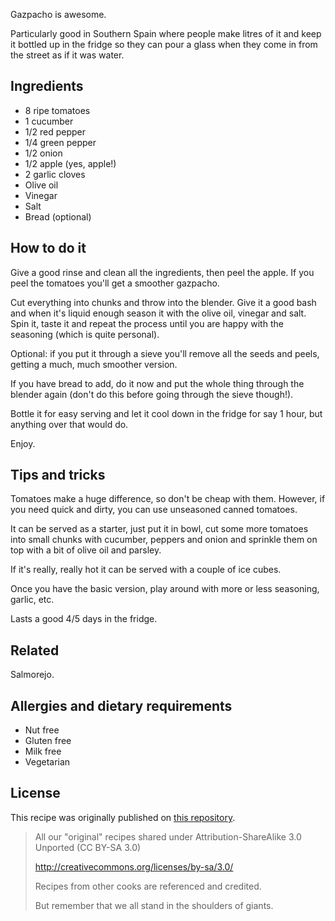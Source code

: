 Gazpacho is awesome.

Particularly good in Southern Spain where people make litres of it and keep it bottled up in the fridge so they can pour a glass when they come in from the street as if it was water.

## Ingredients

* 8 ripe tomatoes
* 1 cucumber
* 1/2 red pepper
* 1/4 green pepper
* 1/2 onion
* 1/2 apple (yes, apple!)
* 2 garlic cloves 
* Olive oil
* Vinegar
* Salt
* Bread (optional)

## How to do it

Give a good rinse and clean all the ingredients, then peel the apple. If you peel the tomatoes you'll get a smoother gazpacho.

Cut everything into chunks and throw into the blender. Give it a good bash and when it's liquid enough season it with the olive oil, vinegar and salt. Spin it, taste it and repeat the process until you are happy with the seasoning (which is quite personal).

Optional: if you put it through a sieve you'll remove all the seeds and peels, getting a much, much smoother version.

If you have bread to add, do it now and put the whole thing through the blender again (don't do this before going through the sieve though!).

Bottle it for easy serving and let it cool down in the fridge for say 1 hour, but anything over that would do.

Enjoy.

## Tips and tricks

Tomatoes make a huge difference, so don't be cheap with them. However, if you need quick and dirty, you can use unseasoned canned tomatoes.

It can be served as a starter, just put it in bowl, cut some more tomatoes into small chunks with cucumber, peppers and onion and sprinkle them on top with a bit of olive oil and parsley. 

If it's really, really hot it can be served with a couple of ice cubes.

Once you have the basic version, play around with more or less seasoning, garlic, etc.

Lasts a good 4/5 days in the fridge.

## Related

Salmorejo.

## Allergies and dietary requirements

* Nut free
* Gluten free
* Milk free
* Vegetarian

## License

This recipe was originally published on [this repository](https://github.com/ustwo/recipe-book).

> All our "original" recipes shared under Attribution-ShareAlike 3.0 Unported (CC BY-SA 3.0)
>
> http://creativecommons.org/licenses/by-sa/3.0/
>
> Recipes from other cooks are referenced and credited.
>
> But remember that we all stand in the shoulders of giants.
